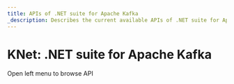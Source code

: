 ```yaml
---
title: APIs of .NET suite for Apache Kafka
_description: Describes the current available APIs of .NET suite for Apache Kafka
---
```


# KNet: .NET suite for Apache Kafka

Open left menu to browse API
